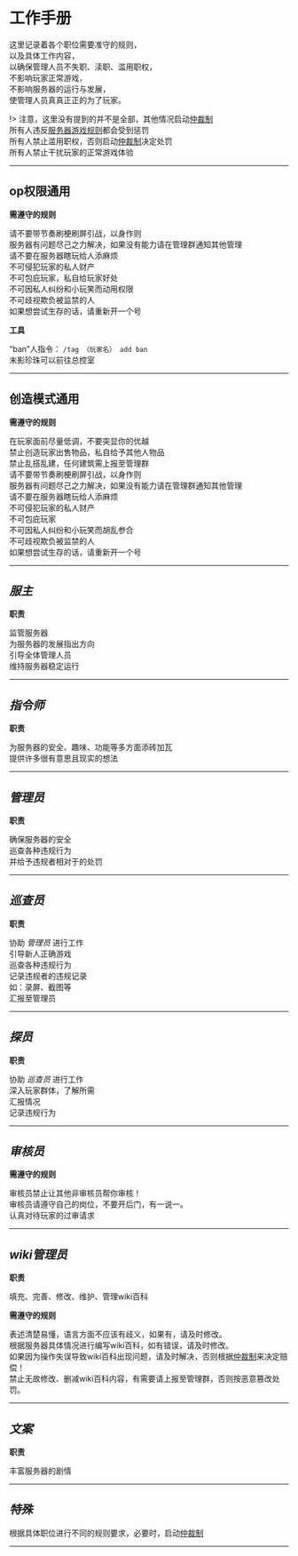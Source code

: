# 工作手册

这里记录着各个职位需要准守的规则，  
以及具体工作内容，  
以确保管理人员不失职、渎职、滥用职权，  
不影响玩家正常游戏，  
不影响服务器的运行与发展，  
使管理人员真真正正的为了玩家。

!> 注意，这里没有提到的并不是全部，其他情况启动[仲裁制](rule/trial.md)  
所有人违反[服务器游戏规则](rule/gamerule.md)都会受到惩罚  
所有人禁止滥用职权，否则启动[仲裁制](rule/trial.md)决定处罚  
所有人禁止干扰玩家的正常游戏体验

* * *

## op权限通用

**需遵守的规则**

请不要带节奏刷梗刷屏引战，以身作则  
服务器有问题尽己之力解决，如果没有能力请在管理群通知其他管理  
请不要在服务器瞎玩给人添麻烦  
不可侵犯玩家的私人财产  
不可包庇玩家，私自给玩家好处  
不可因私人纠纷和小玩笑而动用权限  
不可歧视欺负被监禁的人  
如果想尝试生存的话，请重新开一个号  

**工具**

“ban”人指令： `/tag （玩家名） add ban`  
末影珍珠可以前往总控室  

* * *

## 创造模式通用

**需遵守的规则**

在玩家面前尽量低调，不要突显你的优越  
禁止创造玩家出售物品，私自给予其他人物品  
禁止乱搭乱建，任何建筑需上报至管理群  
请不要带节奏刷梗刷屏引战，以身作则  
服务器有问题尽己之力解决，如果没有能力请在管理群通知其他管理  
请不要在服务器瞎玩给人添麻烦  
不可侵犯玩家的私人财产  
不可包庇玩家  
不可因私人纠纷和小玩笑而胡乱参合  
不可歧视欺负被监禁的人  
如果想尝试生存的话，请重新开一个号  

* * *

## *服主*

**职责**

监管服务器  
为服务器的发展指出方向  
引导全体管理人员  
维持服务器稳定运行

* * *

## *指令师*

**职责**

为服务器的安全、趣味、功能等多方面添砖加瓦  
提供许多很有意思且现实的想法  

* * *

## *管理员*

**职责**

确保服务器的安全  
巡查各种违规行为  
并给予违规者相对于的处罚

* * *

## *巡查员*

**职责**

协助 *管理员* 进行工作  
引导新人正确游戏  
巡查各种违规行为  
记录违规者的违规记录  
如：录屏、截图等  
汇报至管理员

* * *

## *探员*

**职责**

协助 *巡查员* 进行工作  
深入玩家群体，了解所需  
汇报情况  
记录违规行为

* * *

## *审核员*

**需遵守的规则**

审核员禁止让其他非审核员帮你审核！  
审核员请遵守自己的岗位，不要开后门，有一说一。  
认真对待玩家的过审请求

* * *

## *wiki管理员*

**职责**

填充、完善、修改、维护、管理wiki百科 

**需遵守的规则**

表述清楚易懂，语言方面不应该有歧义，如果有，请及时修改。  
根据服务器具体情况进行编写wiki百科，如有错误，请及时修改。  
如果因为操作失误导致wiki百科出现问题，请及时解决，否则根据[仲裁制](rule/trial.md)来决定赔偿！  
禁止无故修改、删减wiki百科内容，有需要请上报至管理群，否则按恶意篡改处罚。

* * *

## *文案*

**职责**

丰富服务器的剧情

* * *

## *特殊*

根据具体职位进行不同的规则要求，必要时，启动[仲裁制](rule/trial.md)

* * *
